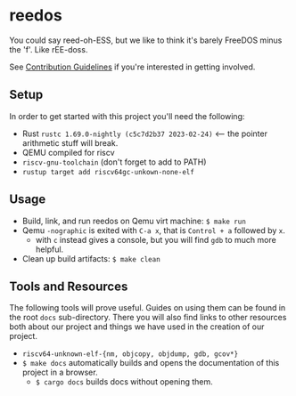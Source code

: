 # reedos
You could say reed-oh-ESS, but we like to think it's barely FreeDOS minus the 'f'. Like rEE-doss.

See [Contribution Guidelines](CONTRIBUTING.md) if you're interested in getting involved.

## Setup
In order to get started with this project you'll need the following:

* Rust `rustc 1.69.0-nightly (c5c7d2b37 2023-02-24)` <-- the pointer arithmetic stuff will break.
* QEMU compiled for riscv
* `riscv-gnu-toolchain` (don't forget to add to PATH)
* `rustup target add riscv64gc-unkown-none-elf`

## Usage
- Build, link, and run reedos on Qemu virt machine:
`$ make run`
 - Qemu `-nographic` is exited with `C-a x`, that is `Control + a` followed by `x`.
   -  with `c` instead gives a console, but you will find `gdb` to much more helpful.
 - Clean up build artifacts:
`$ make clean`

## Tools and Resources
The following tools will prove useful. Guides on using them can be found in the root `docs` sub-directory. There you will also find links to other resources both about our project and things we have used in the creation of our project.

 - `riscv64-unknown-elf-{nm, objcopy, objdump, gdb, gcov*}`
 - `$ make docs` automatically builds and opens the documentation of this project in a browser.
   - `$ cargo docs` builds docs without opening them.

